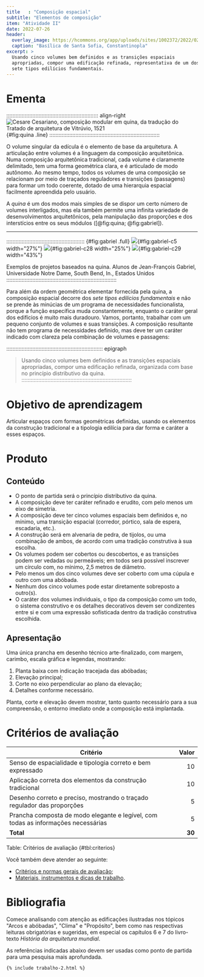 ```yaml
---
title   : "Composição espacial"
subtitle: "Elementos de composição"
item: "Atividade II"
date: 2022-07-26
header:
  overlay_image: https://hcommons.org/app/uploads/sites/1002372/2022/02/29a_Coupe_longitudinale_et_vue_sur_latrium-mirror.jpg
  caption: "Basílica de Santa Sofia, Constantinopla"
excerpt: >
  Usando cinco volumes bem definidos e as transições espaciais
  apropriadas, compor uma edificação refinada, representativa de um dos
  sete tipos edilícios fundamentais.
---
```


# Ementa #

:::::::::::::::::::::::::::::::::::::::::::::::::::::::::::: align-right
![Cesare Cesariano, composição modular em quina, da tradução do [Tratado de arquitetura de Vitrúvio, 1521][]](https://hcommons.org/app/uploads/sites/1002372/2022/02/cesariano-120a1.png){#fig:quina .line}
::::::::::::::::::::::::::::::::::::::::::::::::::::::::::::::::::::::::

[Tratado de arquitetura de Vitrúvio, 1521]: http://archive.org/details/gri_33125008262210

O volume singular da edícula é o elemento de base da arquitetura. A
articulação entre volumes é a linguagem da composição arquitetônica.
Numa composição arquitetônica tradicional, cada volume é claramente
delimitado, tem uma forma geométrica clara, e é articulado de modo
autônomo. Ao mesmo tempo, todos os volumes de uma composição se
relacionam por meio de traçados reguladores e transições (passagens)
para formar um todo coerente, dotado de uma hierarquia espacial
facilmente apreendida pelo usuário.

A *quina* é um dos modos mais simples de se dispor um certo número de
volumes interligados, mas ela também permite uma infinita variedade de
desenvolvimentos arquitetônicos, pela manipulação das proporções e dos
interstícios entre os seus módulos ([@fig:quina; @fig:gabriel]).

* * * *

::::::::::::::::::::::::::::::::::::::::::::::::::: {#fig:gabriel .full}
![](https://hcommons.org/app/uploads/sites/1002372/2022/02/gabriel-c5.jpg){#fig:gabriel-c5 width="27%"}
![](https://hcommons.org/app/uploads/sites/1002372/2022/02/gabriel-c28.jpg){#fig:gabriel-c28 width="25%"}
![](https://hcommons.org/app/uploads/sites/1002372/2022/02/gabriel-c29.jpg){#fig:gabriel-c29 width="43%"}

Exemplos de projetos baseados na quina. Alunos de Jean-François Gabriel, Universidade Notre Dame, South Bend, In., Estados Unidos
::::::::::::::::::::::::::::::::::::::::::::::::::::::::::::::::::::::::

Para além da ordem geométrica elementar fornecida pela quina, a
composição espacial decorre dos *sete tipos edilícios fundamentais* e
não se prende às minúcias de um programa de necessidades funcionalista,
porque a função específica muda constantemente, enquanto o caráter geral
dos edifícios é muito mais duradouro. Vamos, portanto, trabalhar com um
pequeno conjunto de volumes e suas transições. A composição resultante
não tem programa de necessidades definido, mas deve ter um caráter
indicado com clareza pela combinação de volumes e passagens:

::::::::::::::::::::::::::::::::::::::::::::::::::::::::::::::: epigraph
> Usando cinco volumes bem definidos e as transições espaciais
> apropriadas, compor uma edificação refinada, organizada com base no
> princípio distributivo da quina.
::::::::::::::::::::::::::::::::::::::::::::::::::::::::::::::::::::::::

# Objetivo de aprendizagem #

Articular espaços com formas geométricas definidas, usando os elementos
da construção tradicional e a tipologia edilícia para dar forma e
caráter a esses espaços.

# Produto #

## Conteúdo ##

- O ponto de partida será o princípio distributivo da quina.
- A composição deve ter caráter refinado e erudito, com pelo menos um
  eixo de simetria.
- A composição deve ter cinco volumes espaciais bem definidos e, no
  mínimo, uma transição espacial (corredor, pórtico, sala de espera,
  escadaria, etc.).
- A construção será em alvenaria de pedra, de tijolos, ou uma combinação
  de ambos, de acordo com uma tradição construtiva à sua escolha.
- Os volumes podem ser cobertos ou descobertos, e as transições podem
  ser vedadas ou permeáveis; em todos será possível inscrever
  um círculo com, no mínimo, 2,5 metros de diâmetro.
- Pelo menos um dos cinco volumes deve ser coberto com uma cúpula e
  outro com uma abóbada.
- Nenhum dos cinco volumes pode estar diretamente sobreposto a outro(s).
- O caráter dos volumes individuais, o tipo da composição como um todo,
  o sistema construtivo e os detalhes decorativos devem ser condizentes
  entre si e com uma expressão sofisticada dentro da tradição
  construtiva escolhida.

## Apresentação ##

Uma única prancha em desenho técnico arte-finalizado, com margem,
carimbo, escala gráfica e legendas, mostrando:

1. Planta baixa com indicação tracejada das abóbadas;
2. Elevação principal;
3. Corte no eixo perpendicular ao plano da elevação;
4. Detalhes conforme necessário.

Planta, corte e elevação devem mostrar, tanto quanto necessário para a
sua compreensão, o entorno imediato onde a composição está implantada.

# Critérios de avaliação #

| Critério                                                                          |  Valor |
|-----------------------------------------------------------------------------------|-------:|
| Senso de espacialidade e tipologia correto e bem expressado                       |     10 |
| Aplicação correta dos elementos da construção tradicional                         |     10 |
| Desenho correto e preciso, mostrando o traçado regulador das proporções           |      5 |
| Prancha composta de modo elegante e legível, com todas as informações necessárias |      5 |
| **Total**                                                                         | **30** |

Table: Critérios de avaliação {#tbl:criterios}

Você também deve atender ao seguinte:

- [Critérios e normas gerais de avaliação](../_plano/avalia.md);
- [Materiais, instrumentos e dicas de trabalho](materiais.md).

# Bibliografia #

Comece analisando com atenção as edificações ilustradas nos tópicos
"Arcos e abóbadas", "Clima" e "Propósito", bem como nas respectivas
leituras obrigatórias e sugeridas, em especial os capítulos 6 e 7 do
livro-texto *História da arquitetura mundial*.

As referências indicadas abaixo devem ser usadas como ponto de partida
para uma pesquisa mais aprofundada.

```{=html}
{% include trabalho-2.html %}
```


